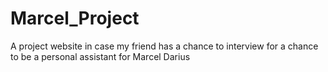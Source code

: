 # Marcel_Project
A project website in case my friend has a chance to interview for a chance to be a personal assistant for Marcel Darius 
